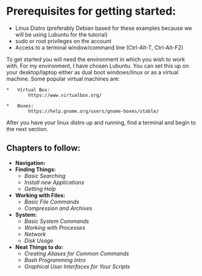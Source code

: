 # Prerequisites for getting started: 
*   Linux Distro (preferably  Debian based for these examples because we will be using Lubuntu for the tutorial)
*   sudo or root privileges on the account
*   Access to a terminal window/command line (Ctrl-Alt-T, Ctrl-Alt-F2)


To get started you will need the environment in which you wish to work with.  For my environment, I have chosen Lubuntu.  You can set this up on your desktop/laptop either as dual boot windows/linux or as a virtual machine. Some popular virtual machines are: 

    *   Virtual Box: 
            https://www.virtualbox.org/

    *   Boxes: 
            https://help.gnome.org/users/gnome-boxes/stable/


After you have your linux distro up and running, find a terminal and begin to the next section. 


## Chapters to follow: 

*   **Navigation:** 
*   **Finding Things:**
    *   _Basic Searching_
    *   _Install new Applications_
    *   _Getting Help_
*   **Working with Files:**
    *   _Basic File Commands_
    *   _Compression and Archives_
*   **System:**
    *   _Basic System Commands_
    *   _Working with Processes_
    *   _Network_
    *   _Disk Usage_
*   **Neat Things to do:**
    *   _Creating Aliases for Common Commands_
    *   _Bash Programming Intro_
    *   _Graphical User Interfaces for Your Scripts_


